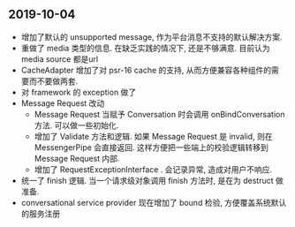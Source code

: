 ## 2019-10-04

-   增加了默认的 unsupported message, 作为平台消息不支持的默认解决方案.
-   重做了 media 类型的信息. 在缺乏实践的情况下, 还是不够满意. 目前认为 media source 都是url
-   CacheAdapter 增加了对 psr-16 cache 的支持, 从而方便兼容各种组件的需要而不要做两套.
-   对 framework 的 exception 做了
-   Message Request 改动
    -   Message Request 当赋予 Conversation 时会调用 onBindConversation 方法. 可以做一些初始化.
    -   增加了 Validate 方法和逻辑. 如果 Message Request 是 invalid, 则在 MessengerPipe 会直接返回. 这样方便把一些端上的校验逻辑转移到 Message Request 内部.
    -   增加了 RequestExceptionInterface . 会记录异常, 造成对用户不响应.
-   统一了 finish 逻辑. 当一个请求级对象调用 finish 方法时, 是在为 destruct 做准备.
-   conversational service provider 现在增加了 bound 检验, 方便覆盖系统默认的服务注册


